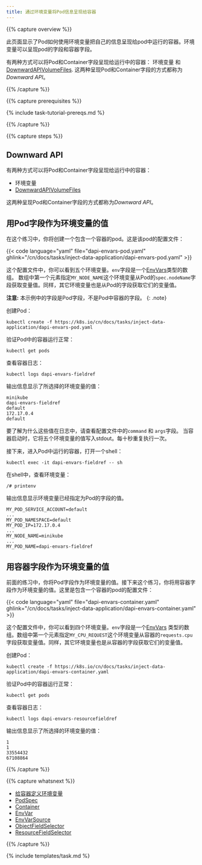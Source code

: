 ```yaml
---
title: 通过环境变量将Pod信息呈现给容器
---
```


{{% capture overview %}}

此页面显示了Pod如何使用环境变量把自己的信息呈现给pod中运行的容器。环境变量可以呈现pod的字段和容器字段。

有两种方式可以将Pod和Container字段呈现给运行中的容器：
环境变量 和[DownwardAPIVolumeFiles](/docs/resources-reference/{{page.version}}/#downwardapivolumefile-v1-core).
这两种呈现Pod和Container字段的方式都称为*Downward API*。

{{% /capture %}}


{{% capture prerequisites %}}

{% include task-tutorial-prereqs.md %}

{{% /capture %}}


{{% capture steps %}}

## Downward API

有两种方式可以将Pod和Container字段呈现给运行中的容器：

* 环境变量
* [DownwardAPIVolumeFiles](/docs/resources-reference/{{page.version}}/#downwardapivolumefile-v1-core)

这两种呈现Pod和Container字段的方式都称为*Downward API*。


## 用Pod字段作为环境变量的值

在这个练习中，你将创建一个包含一个容器的pod。这是该pod的配置文件：

{{< code language="yaml" file="dapi-envars-pod.yaml" ghlink="/cn/docs/tasks/inject-data-application/dapi-envars-pod.yaml" >}}

这个配置文件中，你可以看到五个环境变量。`env`字段是一个[EnvVars](/docs/resources-reference/{{page.version}}/#envvar-v1-core)类型的数组。
数组中第一个元素指定`MY_NODE_NAME`这个环境变量从Pod的`spec.nodeName`字段获取变量值。同样，其它环境变量也是从Pod的字段获取它们的变量值。

**注意:** 本示例中的字段是Pod字段，不是Pod中容器的字段。
{: .note}

创建Pod：

```shell
kubectl create -f https://k8s.io/cn/docs/tasks/inject-data-application/dapi-envars-pod.yaml
```

验证Pod中的容器运行正常：

```
kubectl get pods
```

查看容器日志：

```
kubectl logs dapi-envars-fieldref
```

输出信息显示了所选择的环境变量的值：

```
minikube
dapi-envars-fieldref
default
172.17.0.4
default
```

要了解为什么这些值在日志中，请查看配置文件中的`command` 和 `args`字段。 当容器启动时，它将五个环境变量的值写入stdout。每十秒重复执行一次。

接下来，进入Pod中运行的容器，打开一个shell：

```
kubectl exec -it dapi-envars-fieldref -- sh
```

在shell中，查看环境变量：

```
/# printenv
```

输出信息显示环境变量已经指定为Pod的字段的值。

```
MY_POD_SERVICE_ACCOUNT=default
...
MY_POD_NAMESPACE=default
MY_POD_IP=172.17.0.4
...
MY_NODE_NAME=minikube
...
MY_POD_NAME=dapi-envars-fieldref
```

## 用容器字段作为环境变量的值

前面的练习中，你将Pod字段作为环境变量的值。接下来这个练习，你将用容器字段作为环境变量的值。这里是包含一个容器的pod的配置文件：

{{< code language="yaml" file="dapi-envars-container.yaml" ghlink="/cn/docs/tasks/inject-data-application/dapi-envars-container.yaml" >}}

这个配置文件中，你可以看到四个环境变量。`env`字段是一个[EnvVars](/docs/resources-reference/{{page.version}}/#envvar-v1-core)
类型的数组。数组中第一个元素指定`MY_CPU_REQUEST`这个环境变量从容器的`requests.cpu`字段获取变量值。同样，其它环境变量也是从容器的字段获取它们的变量值。

创建Pod：

```shell
kubectl create -f https://k8s.io/cn/docs/tasks/inject-data-application/dapi-envars-container.yaml
```

验证Pod中的容器运行正常：

```
kubectl get pods
```

查看容器日志：

```
kubectl logs dapi-envars-resourcefieldref
```

输出信息显示了所选择的环境变量的值：

```
1
1
33554432
67108864
```

{{% /capture %}}

{{% capture whatsnext %}}

* [给容器定义环境变量](/docs/tasks/configure-pod-container/define-environment-variable-container/)
* [PodSpec](/docs/resources-reference/{{page.version}}/#podspec-v1-core)
* [Container](/docs/resources-reference/{{page.version}}/#container-v1-core)
* [EnvVar](/docs/resources-reference/{{page.version}}/#envvar-v1-core)
* [EnvVarSource](/docs/resources-reference/{{page.version}}/#envvarsource-v1-core)
* [ObjectFieldSelector](/docs/resources-reference/{{page.version}}/#objectfieldselector-v1-core)
* [ResourceFieldSelector](/docs/resources-reference/{{page.version}}/#resourcefieldselector-v1-core)

{{% /capture %}}


{% include templates/task.md %}
